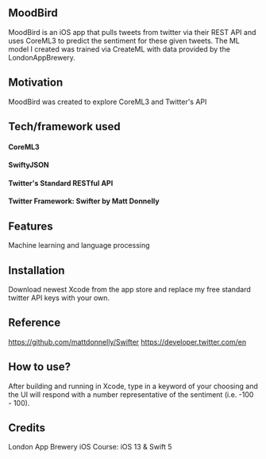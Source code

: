 ## MoodBird
MoodBird is an iOS app that pulls tweets from twitter via their REST API and uses CoreML3 to predict the sentiment for these given tweets. The ML model I created was trained via CreateML with data provided by the LondonAppBrewery. 

## Motivation
MoodBird was created to explore CoreML3 and Twitter's API

## Tech/framework used
#### CoreML3
#### SwiftyJSON
#### Twitter's Standard RESTful API
#### Twitter Framework: Swifter by Matt Donnelly

## Features
Machine learning and language processing

## Installation
Download newest Xcode from the app store and replace my free standard twitter API keys with your own.

## Reference
https://github.com/mattdonnelly/Swifter
https://developer.twitter.com/en


## How to use?
After building and running in Xcode, type in a keyword of your choosing and the UI will respond with a number representative of the sentiment (i.e. -100 - 100).

## Credits
London App Brewery iOS Course: iOS 13 & Swift 5
